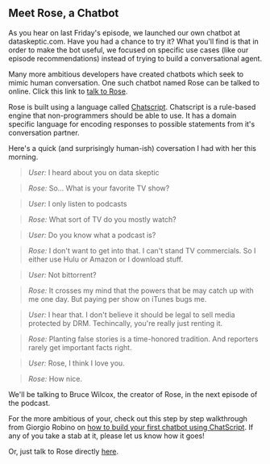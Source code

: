 ## Meet Rose, a Chatbot

As you hear on last Friday's episode, we launched our own chatbot at dataskeptic.com.  Have you had a chance to try it?  What you'll find is that in order to make the bot useful, we focused on specific use cases (like our episode recommendations) instead of trying to build a conversational agent.

Many more ambitious developers have created chatbots which seek to mimic human conversation.  One such chatbot named Rose can be talked to online.  Click this link to [talk to Rose](http://ec2-54-215-197-164.us-west-1.compute.amazonaws.com/speech.php).

Rose is built using a language called [Chatscript](https://github.com/bwilcox-1234/ChatScript).  Chatscript is a rule-based engine that non-programmers should be able to use.  It has a domain specific language for encoding responses to possible statements from it's conversation partner.

Here's a quick (and surprisingly human-ish) coversation I had with her this morning.

> *User:* I heard about you on data skeptic

> *Rose:* So... What is your favorite TV show?

> *User:* I only listen to podcasts

> *Rose:* What sort of TV do you mostly watch?

> *User:* Do you know what a podcast is?

> *Rose:* I don't want to get into that. I can't stand TV commercials. So I either use Hulu or Amazon or I download stuff.

> *User:* Not bittorrent?

> *Rose:* It crosses my mind that the powers that be may catch up with me one day. But paying per show on iTunes bugs me.

> *User:* I hear that. I don't believe it should be legal to sell media protected by DRM. Techincally, you're really just renting it.

> *Rose:* Planting false stories is a time-honored tradition. And reporters rarely get important facts right.

> *User:* Rose, I think I love you.

> *Rose:* How nice.

We'll be talking to Bruce Wilcox, the creator of Rose, in the next episode of the podcast.

For the more ambitious of your, check out this step by step walkthrough from Giorgio Robino on [how to build your first chatbot using ChatScript](https://medium.freecodecamp.org/chatscript-for-beginners-chatbots-developers-c58bb591da8).  If any of you take a stab at it, please let us know how it goes!

Or, just talk to Rose directly [here](http://ec2-54-215-197-164.us-west-1.compute.amazonaws.com/speech.php).
